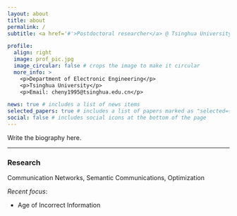 ```yaml
---
layout: about
title: about
permalink: /
subtitle: <a href='#'>Postdoctoral researcher</a> @ Tsinghua University [<a href='https://scholar.google.com/citations?user=n51WXUgAAAAJ&hl=en&oi=ao'>Google Scholar</a>]

profile:
  align: right
  image: prof_pic.jpg
  image_circular: false # crops the image to make it circular
  more_info: >
    <p>Department of Electronic Engineering</p>
    <p>Tsinghua University</p>
    <p>Email: cheny1995@tsinghua.edu.cn</p>

news: true # includes a list of news items
selected_papers: true # includes a list of papers marked as "selected={true}"
social: false # includes social icons at the bottom of the page
---
```


Write the biography here.

---

### Research
Communication Networks, Semantic Communications, Optimization

*Recent focus*:
  - Age of Incorrect Information